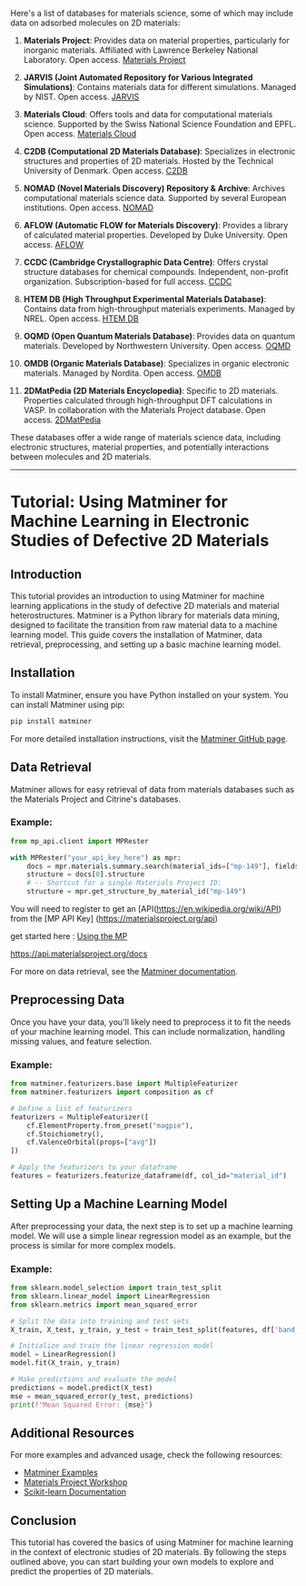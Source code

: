 Here's a list of databases for materials science, some of which may include data on adsorbed molecules on 2D materials:

1. **Materials Project**: Provides data on material properties, particularly for inorganic materials. Affiliated with Lawrence Berkeley National Laboratory. Open access.
   [Materials Project](https://materialsproject.org)

2. **JARVIS (Joint Automated Repository for Various Integrated Simulations)**: Contains materials data for different simulations. Managed by NIST. Open access.
   [JARVIS](https://jarvis.nist.gov)

3. **Materials Cloud**: Offers tools and data for computational materials science. Supported by the Swiss National Science Foundation and EPFL. Open access.
   [Materials Cloud](https://www.materialscloud.org)

4. **C2DB (Computational 2D Materials Database)**: Specializes in electronic structures and properties of 2D materials. Hosted by the Technical University of Denmark. Open access.
   [C2DB](https://cmr.fysik.dtu.dk/c2db/c2db.html)

5. **NOMAD (Novel Materials Discovery) Repository & Archive**: Archives computational materials science data. Supported by several European institutions. Open access.
   [NOMAD](https://nomad-lab.eu)

6. **AFLOW (Automatic FLOW for Materials Discovery)**: Provides a library of calculated material properties. Developed by Duke University. Open access.
   [AFLOW](http://www.aflowlib.org)

7. **CCDC (Cambridge Crystallographic Data Centre)**: Offers crystal structure databases for chemical compounds. Independent, non-profit organization. Subscription-based for full access.
   [CCDC](https://www.ccdc.cam.ac.uk)

8. **HTEM DB (High Throughput Experimental Materials Database)**: Contains data from high-throughput materials experiments. Managed by NREL. Open access.
   [HTEM DB](https://htem.nrel.gov)

9. **OQMD (Open Quantum Materials Database)**: Provides data on quantum materials. Developed by Northwestern University. Open access.
   [OQMD](http://oqmd.org)

10. **OMDB (Organic Materials Database)**: Specializes in organic electronic materials. Managed by Nordita. Open access.
   [OMDB](https://omdb.mathub.io)

11. **2DMatPedia (2D Materials Encyclopedia)**: Specific to 2D materials. Properties calculated through high-throughput DFT calculations in VASP. In collaboration with the Materials Project database. Open access.
    [2DMatPedia](http://www.2dmatpedia.org/)


These databases offer a wide range of materials science data, including electronic structures, material properties, and potentially interactions between molecules and 2D materials.

---


# Tutorial: Using Matminer for Machine Learning in Electronic Studies of Defective 2D Materials

## Introduction

This tutorial provides an introduction to using Matminer for machine learning applications in the study of defective 2D materials and material heterostructures. Matminer is a Python library for materials data mining, designed to facilitate the transition from raw material data to a machine learning model. This guide covers the installation of Matminer, data retrieval, preprocessing, and setting up a basic machine learning model.

## Installation

To install Matminer, ensure you have Python installed on your system. You can install Matminer using pip:

```markdown
pip install matminer
```

For more detailed installation instructions, visit the [Matminer GitHub page](https://github.com/hackingmaterials/matminer).

## Data Retrieval

Matminer allows for easy retrieval of data from materials databases such as the Materials Project and Citrine's databases.

### Example:

```python
from mp_api.client import MPRester

with MPRester("your_api_key_here") as mpr:
    docs = mpr.materials.summary.search(material_ids=["mp-149"], fields=["structure"])
    structure = docs[0].structure
    # -- Shortcut for a single Materials Project ID:
    structure = mpr.get_structure_by_material_id("mp-149")
```

You will need to register to get an [API(https://en.wikipedia.org/wiki/API) from the [MP API Key] (https://materialsproject.org/api) 

get started here : [Using the MP](https://docs.materialsproject.org/downloading-data/using-the-api/getting-started)

https://api.materialsproject.org/docs

For more on data retrieval, see the [Matminer documentation](https://hackingmaterials.lbl.gov/matminer/).

## Preprocessing Data

Once you have your data, you'll likely need to preprocess it to fit the needs of your machine learning model. This can include normalization, handling missing values, and feature selection.

### Example:

```python
from matminer.featurizers.base import MultipleFeaturizer
from matminer.featurizers import composition as cf

# Define a list of featurizers
featurizers = MultipleFeaturizer([
    cf.ElementProperty.from_preset("magpie"),
    cf.Stoichiometry(),
    cf.ValenceOrbital(props=["avg"])
])

# Apply the featurizers to your dataframe
features = featurizers.featurize_dataframe(df, col_id="material_id")
```

## Setting Up a Machine Learning Model

After preprocessing your data, the next step is to set up a machine learning model. We will use a simple linear regression model as an example, but the process is similar for more complex models.

### Example:

```python
from sklearn.model_selection import train_test_split
from sklearn.linear_model import LinearRegression
from sklearn.metrics import mean_squared_error

# Split the data into training and test sets
X_train, X_test, y_train, y_test = train_test_split(features, df['band_gap'], test_size=0.2, random_state=42)

# Initialize and train the linear regression model
model = LinearRegression()
model.fit(X_train, y_train)

# Make predictions and evaluate the model
predictions = model.predict(X_test)
mse = mean_squared_error(y_test, predictions)
print(f"Mean Squared Error: {mse}")
```

## Additional Resources

For more examples and advanced usage, check the following resources:

- [Matminer Examples](https://nbviewer.jupyter.org/github/hackingmaterials/matminer_examples/tree/master/)
- [Materials Project Workshop](https://workshop.materialsproject.org/)
- [Scikit-learn Documentation](https://scikit-learn.org/stable/)

## Conclusion

This tutorial has covered the basics of using Matminer for machine learning in the context of electronic studies of 2D materials. By following the steps outlined above, you can start building your own models to explore and predict the properties of 2D materials.
